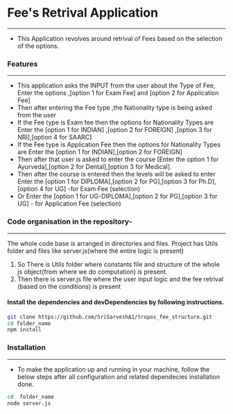 # Fee's Retrival Application

---

- This Application revolves around retrival of Fees based on the selection of the options.

### Features

---

- This application asks the INPUT from the user about the Type of Fee, Enter the options ,[option 1 for Exam Fee] and [option 2 for Application Fee]
- Then after entering the Fee type ,the Nationality type is being asked from the user 
- If the Fee type is Exam fee then the options for Nationality Types are Enter the [option 1 for INDIAN] ,[option 2 for FOREIGN] ,[option 3 for NRI],[option 4 for SAARC]
- If the Fee type is Application Fee then the options for Nationality Types are Enter the [option 1 for INDIAN],[option 2 for FOREIGN]
- Then after that user is asked to enter the course [Enter the option 1 for Ayurveda],[option 2 for Dental],[option 3 for Medical].
- Then after the course is entered then the levels will be asked to enter Enter the [option 1 for DIPLOMA],[option 2 for PG],[option 3 for Ph.D],[option 4 for UG] -for Exam Fee (selection)
- Or Enter the [option 1 for UG-DIPLOMA],[option 2 for PG],[option 3 for UG] - for Application Fee (selection)

### Code organisation in the repository-

---

The whole code base is arranged in directories and files.
Project has Utils folder and files like server.js(where the entire logic is present)


1. So There is Utils folder where constants file and structure of the whole js object(from where we do computation) is present.
2. Then there is server.js file where the user input logic and the fee retrival (based on the conditions) is present



#### Install the dependencies and devDependencies by following instructions.

```sh
git clone https://github.com/SriSarveshA1/tropos_fee_structure.git
cd folder_name
npm install
```

### Installation

---

- To make the application up and running in your machine, follow the below steps after all configuration and related dependecies installation done.

```sh
cd  folder_name
node server.js
```

